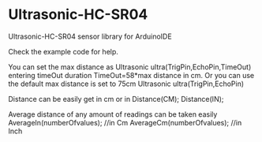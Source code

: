 # Ultrasonic-HC-SR04
Ultrasonic-HC-SR04 sensor library for ArduinoIDE


Check the example code for help.

You can set the max distance as
    Ultrasonic ultra(TrigPin,EchoPin,TimeOut)
    entering timeOut duration
    TimeOut=58*max distance in cm.
Or you can use the default max distance is set to 75cm
    Ultrasonic ultra(TrigPin,EchoPin)

Distance can be easily get in cm or in
    Distance(CM);
    Distance(IN);
    
    
Average distance of any amount of readings can be taken easily
    AverageIn(numberOfvalues); //in Cm
    AverageCm(numberOfvalues); //in Inch
